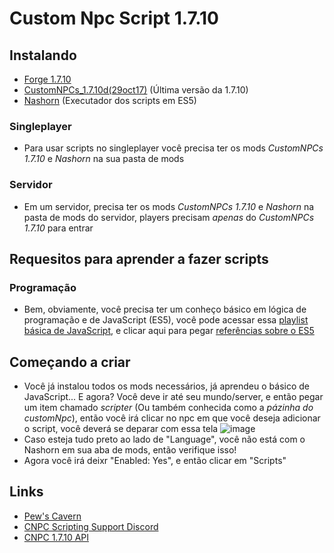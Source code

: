 # Custom Npc Script 1.7.10

## Instalando
 * [Forge 1.7.10](https://files.minecraftforge.net/maven/net/minecraftforge/forge/1.7.10-10.13.4.1558-1.7.10/forge-1.7.10-10.13.4.1558-1.7.10-installer-win.exe)
 * [CustomNPCs_1.7.10d(29oct17)](https://www.curseforge.com/minecraft/mc-mods/custom-npcs/download/2495406/file) (Última versão da 1.7.10)
 * [Nashorn](https://cdn.discordapp.com/attachments/735273455506948116/735273827038396446/nashorn.jar) (Executador dos scripts em ES5)

 ### Singleplayer
  - Para usar scripts no singleplayer você precisa ter os mods *CustomNPCs 1.7.10* e *Nashorn* na sua pasta de mods
  
 ### Servidor
  - Em um servidor, precisa ter os mods *CustomNPCs 1.7.10* e *Nashorn* na pasta de mods do servidor, players precisam _apenas_ do *CustomNPCs 1.7.10* para entrar


## Requesitos para aprender a fazer scripts
 ### Programação
  - Bem, obviamente, você precisa ter um conheço básico em lógica de programação e de JavaScript (ES5), você pode acessar essa [playlist básica de JavaScript](https://www.youtube.com/playlist?list=PLHz_AreHm4dlsK3Nr9GVvXCbpQyHQl1o1), e clicar aqui para pegar [referências sobre o ES5](https://www.w3schools.com/js/js_es5.asp)


 ## Começando a criar
  - Você já instalou todos os mods necessários, já aprendeu o básico de JavaScript... E agora? Você deve ir até seu mundo/server, e então pegar um item chamado *scripter* (Ou também conhecida como a *pázinha do customNpc*), então você irá clicar no npc em que você deseja adicionar o script, você deverá se deparar com essa tela
![image](https://user-images.githubusercontent.com/55335712/110036149-5050e580-7d1b-11eb-905e-2b871b43c886.png)
 - Caso esteja tudo preto ao lado de "Language", você não está com o Nashorn em sua aba de mods, então verifique isso!
 - Agora você irá deixr "Enabled: Yes", e então clicar em "Scripts"

## Links 

* [Pew's Cavern](https://customnpcscripts.com/pew)
* [CNPC Scripting Support Discord](https://discord.gg/4a24F2z)
* [CNPC 1.7.10 API](http://www.kodevelopment.nl/customnpcs/api/1.7.10/)
